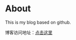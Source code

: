 # About

This is my blog based on github.  

博客访问地址：[点击这里](https://songyawen2017.github.io/blog/)




